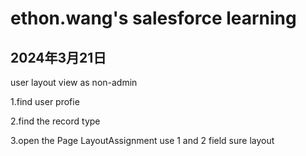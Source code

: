 # ethon.wang's salesforce learning
## 2024年3月21日
user layout view as non-admin  

1.find user profie

2.find the record type

3.open the Page LayoutAssignment use 1 and 2 field sure layout

